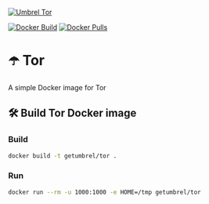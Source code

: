 [![Umbrel Tor](https://static.getumbrel.com/github/github-banner-umbrel-tor.svg)](https://github.com/getumbrel/umbrel-tor)

[![Docker Build](https://img.shields.io/github/workflow/status/getumbrel/umbrel-tor/Docker%20build%20on%20push?color=%235351FB)](https://github.com/getumbrel/umbrel-tor/actions?query=workflow%3A"Docker+build+on+push")
[![Docker Pulls](https://img.shields.io/docker/pulls/getumbrel/tor?color=%235351FB)](https://hub.docker.com/repository/registry-1.docker.io/getumbrel/tor/tags?page=1)


# ☂️ Tor

A simple Docker image for Tor

## 🛠 Build Tor Docker image

### Build
```sh
docker build -t getumbrel/tor .
```

### Run
```sh
docker run --rm -u 1000:1000 -e HOME=/tmp getumbrel/tor
```